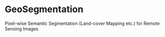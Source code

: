# GeoSegmentation
Pixel-wise Semantic Segmentation (Land-cover Mapping etc.) for Remote Sensing Images
